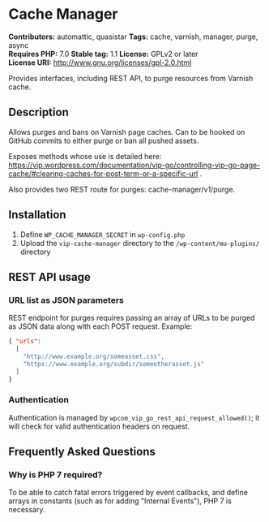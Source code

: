 # Cache Manager #
**Contributors:** automattic, quasistar
**Tags:** cache, varnish, manager, purge, async  
**Requires PHP:** 7.0
**Stable tag:** 1.1
**License:** GPLv2 or later  
**License URI:** http://www.gnu.org/licenses/gpl-2.0.html  

Provides interfaces, including REST API, to purge resources from Varnish cache.

## Description ##

Allows purges and bans on Varnish page caches.
Can to be hooked on GitHub commits to either purge or ban all pushed assets.

Exposes methods whose use is detailed here: https://vip.wordpress.com/documentation/vip-go/controlling-vip-go-page-cache/#clearing-caches-for-post-term-or-a-specific-url .

Also provides two REST route for purges: cache-manager/v1/purge.

## Installation ##

1. Define `WP_CACHE_MANAGER_SECRET` in `wp-config.php`
2. Upload the `vip-cache-manager` directory to the `/wp-content/mu-plugins/` directory

## REST API usage ##

### URL list as JSON parameters ###

REST endpoint for purges requires passing an array of URLs to be purged as JSON data along with each POST request.
Example:

```json
{ "urls":
  [
    "http://www.example.org/someasset.css",
    "https://www.example.org/subdir/someotherasset.js"
  ]
}
```

### Authentication ###

Authentication is managed by `wpcom_vip_go_rest_api_request_allowed()`; it will check for valid authentication headers on request.

## Frequently Asked Questions ##

### Why is PHP 7 required? ###

To be able to catch fatal errors triggered by event callbacks, and define arrays in constants (such as for adding "Internal Events"), PHP 7 is necessary.

